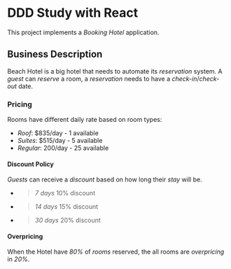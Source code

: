 # DDD Study with React

This project implements a *Booking Hotel* application.

## Business Description

Beach Hotel is a big hotel that needs to automate its *reservation*
system. A *guest* can *reserve* a room, a *reservation* needs to have a
*check-in*/*check-out* date.

### Pricing

Rooms have different daily rate based on room types:

- *Roof*: $835/day - 1 available
- *Suites*: $515/day - 5 available
- *Regular*: 200/day - 25 available

#### Discount Policy

*Guests* can receive a *discount* based on how long their *stay* will be.

- > *7 days* 10% discount
- > *14 days* 15% discount
- > *30 days* 20% discount

#### Overpricing

When the Hotel have *80%* of *rooms* reserved, the all rooms are *overpricing*
in *20%*.